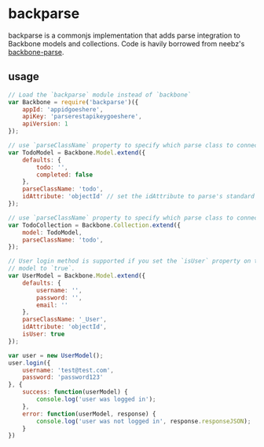 # backparse

backparse is a commonjs implementation that adds parse integration to Backbone models and collections. Code is havily borrowed from neebz's [backbone-parse](https://github.com/neebz/backbone-parse).

## usage

```js
// Load the `backparse` module instead of `backbone`
var Backbone = require('backparse')({
	appId: 'appidgoeshere',
	apiKey: 'parserestapikeygoeshere',
	apiVersion: 1
});

// use `parseClassName` property to specify which parse class to connect
var TodoModel = Backbone.Model.extend({
	defaults: {
		todo: '',
		completed: false
	},
	parseClassName: 'todo',
	idAttribute: 'objectId' // set the idAttribute to parse's standard `objectId`
});

// use `parseClassName` property to specify which parse class to connect
var TodoCollection = Backbone.Collection.extend({
	model: TodoModel,
	parseClassName: 'todo',
});

// User login method is supported if you set the `isUser` property on the
// model to `true`.
var UserModel = Backbone.Model.extend({
	defaults: {
		username: '',
		password: '',
		email: ''
	},
	parseClassName: '_User',
	idAttribute: 'objectId',
	isUser: true
});

var user = new UserModel();
user.login({
	username: 'test@test.com',
	password: 'password123'
}, {
	success: function(userModel) {
		console.log('user was logged in');
	},
	error: function(userModel, response) {
		console.log('user was not logged in', response.responseJSON);
	}
})
```